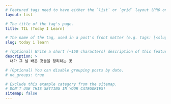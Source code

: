 ```yaml
---
# Featured tags need to have either the `list` or `grid` layout (PRO only).
layout: list

# The title of the tag's page.
title: TIL (Today I Learn)

# The name of the tag, used in a post's front matter (e.g. tags: [<slug>]).
slug: today i learn

# (Optional) Write a short (~150 characters) description of this featured tag.
description: >
  내가 그 날 배운 것들을 정리하는 곳

# (Optional) You can disable grouping posts by date.
# no_groups: true

# Exclude this example category from the sitemap.
# DON'T USE THIS SETTING IN YOUR CATEGORIES!
sitemap: false
---
```


